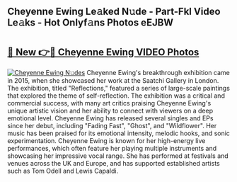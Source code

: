 ## Cheyenne Ewing Le𝚊ked N𝚞de - Part-Fkl Video Le𝚊ks - Hot Onlyf𝚊ns Photos eEJBW

# <h2><a href="http://ac53638.deff.icu/?id=Cheyenne+Ewing">🔗 New 👉🔴 Cheyenne Ewing VIDEO Photos</a></h2>

[![Cheyenne Ewing N𝚞des](https://i.imgur.com/rIISA9y.gif)](http://ac53638.deff.icu/?id=Cheyenne+Ewing)
Cheyenne Ewing's breakthrough exhibition came in 2015, when she showcased her work at the Saatchi Gallery in London. The exhibition, titled "Reflections," featured a series of large-scale paintings that explored the theme of self-reflection. The exhibition was a critical and commercial success, with many art critics praising Cheyenne Ewing's unique artistic vision and her ability to connect with viewers on a deep emotional level. Cheyenne Ewing has released several singles and EPs since her debut, including "Fading Fast", "Ghost", and "Wildflower". Her music has been praised for its emotional intensity, melodic hooks, and sonic experimentation. Cheyenne Ewing is known for her high-energy live performances, which often feature her playing multiple instruments and showcasing her impressive vocal range. She has performed at festivals and venues across the UK and Europe, and has supported established artists such as Tom Odell and Lewis Capaldi.
